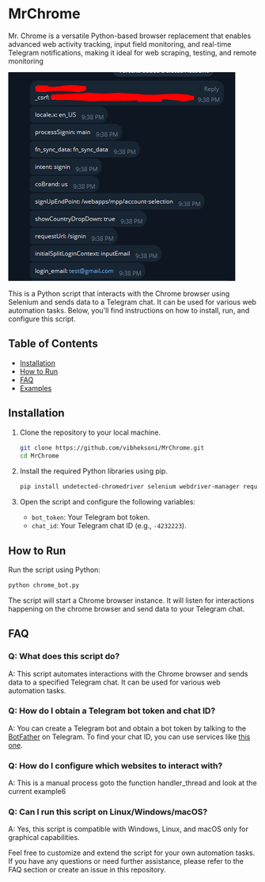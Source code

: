 # MrChrome
Mr. Chrome is a versatile Python-based browser replacement that enables advanced web activity tracking, input field monitoring, and real-time Telegram notifications, making it ideal for web scraping, testing, and remote monitoring

![Chrome Bot in Action](Capture.PNG)

This is a Python script that interacts with the Chrome browser using Selenium and sends data to a Telegram chat. It can be used for various web automation tasks. Below, you'll find instructions on how to install, run, and configure this script.

## Table of Contents

- [Installation](#installation)
- [How to Run](#how-to-run)
- [FAQ](#faq)
- [Examples](#examples)

## Installation

1. Clone the repository to your local machine.

   ```bash
   git clone https://github.com/vibheksoni/MrChrome.git
   cd MrChrome
   ```

2. Install the required Python libraries using pip.

   ```bash
   pip install undetected-chromedriver selenium webdriver-manager requests
   ```

3. Open the script and configure the following variables:

   - `bot_token`: Your Telegram bot token.
   - `chat_id`: Your Telegram chat ID (e.g., `-4232223`).

## How to Run

Run the script using Python:

```bash
python chrome_bot.py
```

The script will start a Chrome browser instance. It will listen for interactions happening on the chrome browser and send data to your Telegram chat.

## FAQ

### Q: What does this script do?

A: This script automates interactions with the Chrome browser and sends data to a specified Telegram chat. It can be used for various web automation tasks.

### Q: How do I obtain a Telegram bot token and chat ID?

A: You can create a Telegram bot and obtain a bot token by talking to the [BotFather](https://core.telegram.org/bots#botfather) on Telegram. To find your chat ID, you can use services like [this one](https://telegram.me/getidsbot).

### Q: How do I configure which websites to interact with?

A: This is a manual process goto the function handler_thread and look at the current example6

### Q: Can I run this script on Linux/Windows/macOS?

A: Yes, this script is compatible with Windows, Linux, and macOS only for graphical capabilities.

Feel free to customize and extend the script for your own automation tasks. If you have any questions or need further assistance, please refer to the FAQ section or create an issue in this repository.
